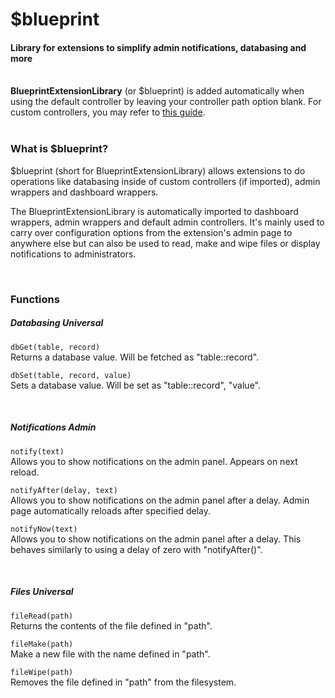 # $blueprint
<h4 class="fw-light">Library for extensions to simplify admin notifications, databasing and more</h4><br/>

<div class="alert alert-dark" role="alert">
  <i class="bi bi-currency-dollar me-2 mt-1 mb-1" style="font-size:23px; float: left;"></i>
  <div class="ps-3 ms-3"><b>BlueprintExtensionLibrary</b> (or $blueprint) is added automatically when using the default controller by leaving your controller path option blank. For custom controllers, you may refer to <a href="?page=developing-extensions/Importing-$blueprint" class="alert-link">this guide</a>.</div>
</div>
<br/>

### **What is $blueprint?**
\$blueprint (short for BlueprintExtensionLibrary) allows extensions to do operations like databasing inside of custom controllers (if imported), admin wrappers and dashboard wrappers.

The BlueprintExtensionLibrary is automatically imported to dashboard wrappers, admin wrappers and default admin controllers. It's mainly used to carry over configuration options from the extension's admin page to anywhere else but can also be used to read, make and wipe files or display notifications to administrators.

<br/>

### **Functions**

##### Databasing <span class="badge bg-primary-subtle border border-primary-subtle text-primary-emphasis rounded-pill">Universal</span>
`dbGet(table, record)`\
Returns a database value. Will be fetched as "table::record".

`dbSet(table, record, value)`\
Sets a database value. Will be set as "table::record", "value".

<br/>

##### Notifications <span class="badge bg-secondary-subtle border border-secondary-subtle text-secondary-emphasis rounded-pill">Admin</span>
`notify(text)`\
Allows you to show notifications on the admin panel. Appears on next reload.

`notifyAfter(delay, text)`\
Allows you to show notifications on the admin panel after a delay. Admin page automatically reloads after specified delay.

`notifyNow(text)`\
Allows you to show notifications on the admin panel after a delay. This behaves similarly to using a delay of zero with "notifyAfter()".

<br/>

##### Files <span class="badge bg-primary-subtle border border-primary-subtle text-primary-emphasis rounded-pill">Universal</span>
`fileRead(path)`\
Returns the contents of the file defined in "path".

`fileMake(path)`\
Make a new file with the name defined in "path".

`fileWipe(path)`\
Removes the file defined in "path" from the filesystem.